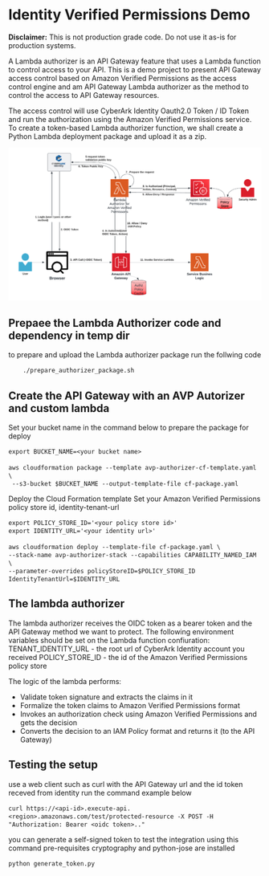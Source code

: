 # Identity Verified Permissions Demo

**Disclaimer:**  This is not production grade code. Do not use it as-is for production systems.

A Lambda authorizer is an API Gateway feature that uses a Lambda function to control access to your API.
This is a demo project to present API Gateway access control based on Amazon Verified Permissions as the access control engine and
am API Gateway Lambda authorizer as the method to control the access to API Gateway resources.

The access control will use CyberArk Identity Oauth2.0 Token / ID Token and run the authorization using the Amazon Verified Permissions service.
To create a token-based Lambda authorizer function, we shall create a Python Lambda deployment package and upload it as a zip.


![Amazon Verified Permissions](architecture.png "Flow and Architecture of the lambda authorizer" )


## Prepaee the Lambda Authorizer code and dependency in temp dir
to prepare and upload the Lambda authorizer package run the follwing code
``` bash
    ./prepare_authorizer_package.sh
```
## Create the API Gateway with an AVP Autorizer and custom lambda
Set your bucket name in the command below to prepare the package for deploy
```commandline
export BUCKET_NAME=<your bucket name>

aws cloudformation package --template avp-authorizer-cf-template.yaml \
 --s3-bucket $BUCKET_NAME --output-template-file cf-package.yaml
```
Deploy the Cloud Formation template
Set your Amazon Verified Permissions policy store id, identity-tenant-url
```commandline
export POLICY_STORE_ID='<your policy store id>'
export IDENTITY_URL='<your identity url>'

aws cloudformation deploy --template-file cf-package.yaml \
--stack-name avp-authorizer-stack --capabilities CAPABILITY_NAMED_IAM \
--parameter-overrides policyStoreID=$POLICY_STORE_ID IdentityTenantUrl=$IDENTITY_URL
```

## The lambda authorizer
The lambda authorizer receives the OIDC token as a bearer token and the API Gateway method we want to protect.
The following environment variables should be set on the Lambda function confiuration:
TENANT_IDENTITY_URL - the root url of CyberArk Identity account you received
POLICY_STORE_ID - the id of the Amazon Verified Permissions policy store

The logic of the lambda performs:
* Validate token signature and extracts the claims in it
* Formalize the token claims to Amazon Verified Permissions format
* Invokes an authorization check using Amazon Verified Permissions and gets the decision
* Converts the decision to an IAM Policy format and returns it (to the API Gateway)


## Testing the setup
use a web client such as curl with the API Gateway url and the id token receved from identity
run the command example below
```commandline
curl https://<api-id>.execute-api.<region>.amazonaws.com/test/protected-resource -X POST -H "Authorization: Bearer <oidc token>.."
```

you can generate a self-signed token to test the integration using this command
pre-requisites cryptography and python-jose are installed
```commandline
python generate_token.py
```
